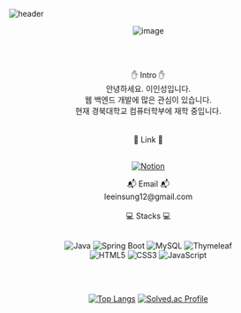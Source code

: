 ![header](https://capsule-render.vercel.app/api?type=soft&color=78a2e1&height=100&section=header&text=2insung%20README&fontSize=45&fontColor=ffffff)
<br>
<div align="center" >
  
![image](https://github.com/2insung/2insung/assets/84179188/d124b5d9-76ed-4f3c-90c9-3a6123dd3b9d)</div>
<br>
<br>
<div align="center" ><span> ✋ Intro ✋ </span></div>
<div align="center"><span>안녕하세요. 이인성입니다.<br>웹 백엔드 개발에 많은 관심이 있습니다.<br>현재 경북대학교 컴퓨터학부에 재학 중입니다.</span></div>
<br>
<br>
<div align="center" ><span> 📎 Link 📎 </span></div>
<br>
<div align="center">
  
  [![Notion](https://img.shields.io/badge/Portfolio-eeeeee?style=for-the-badge&logo=notion&logoColor=black)](https://quartz-cough-230.notion.site/Lee-In-Sung-9b70b4b8802a499fa4373ddab2474411)
</div>
<div align="center"><span> 📬 Email 📬</span></div>
<div align="center">leeinsung12@gmail.com</div>
<br>
<div align="center"><span> 💻 Stacks 💻</span></div>
<br>
<div align="center">

![Java](https://img.shields.io/badge/Java-007396?style=for-the-badge&logo=java&logoColor=white)
![Spring Boot](https://img.shields.io/badge/Spring_Boot-6DB33F?style=for-the-badge&logo=spring-boot&logoColor=white)
![MySQL](https://img.shields.io/badge/MySQL-4479A1?style=for-the-badge&logo=mysql&logoColor=white)
![Thymeleaf](https://img.shields.io/badge/Thymeleaf-005C0F?style=for-the-badge)
<br>
![HTML5](https://img.shields.io/badge/HTML5-E34F26?style=for-the-badge&logo=html5&logoColor=white)
![CSS3](https://img.shields.io/badge/CSS3-1572B6?style=for-the-badge&logo=css3&logoColor=white)
![JavaScript](https://img.shields.io/badge/JavaScript-F7DF1E?style=for-the-badge&logo=javascript&logoColor=black)
</div>
<br>
<br>
<div align="center">
  
[![Top Langs](https://github-readme-stats.vercel.app/api/top-langs/?username=2insung&layout=compact)](https://github.com/2insung/github-readme-stats)
[![Solved.ac Profile](http://mazassumnida.wtf/api/v2/generate_badge?boj=leeinsung12)](https://solved.ac/leeinsung12/)
</div>

